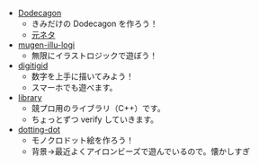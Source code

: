 - [Dodecagon](https://gyouzasushi.github.io/dodecagon/)
  - きみだけの Dodecagon を作ろう！
  - [元ネタ](https://atcoder.jp/contests/agc051/tasks/agc051_a?lang=ja)
- [mugen-illu-logi](https://gyouzasushi.github.io/mugen-illu-logi/)
  - 無限にイラストロジックで遊ぼう！
- [digitigid](https://gyouzasushi.github.io/digitigid/)
  - 数字を上手に描いてみよう！
  - スマーホでも遊べます。
- [library](https://gyouzasushi.github.io/library/)
  - 競プロ用のライブラリ（C++）です。
  - ちょっとずつ verify していきます。
- [dotting-dot](https://gyouzasushi.github.io/dotting-dot/)
  - モノクロドット絵を作ろう！
  - 背景→最近よくアイロンビーズで遊んでいるので。懐かしすぎ
